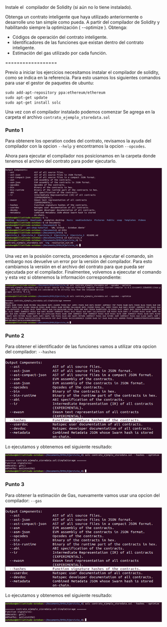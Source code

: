 Instale el ​ compilador de Solidity​ (si aún no lo tiene instalado).

Obtenga un contrato inteligente que haya utilizado anteriormente o desarrolle uno tan
simple como pueda.
A partir del compilador de Solidity y habilitando siempre la optimización (​ --optimize​ ).
Obtenga:
- Códigos de operación del contrato inteligente.
- Identificadores de las funciones que existan dentro del contrato inteligente.
- Estimación del gas utilizado por cada función.


==================

Previo a iniciar los ejercicios necesitamos instalar el compilador de solidity, como se indica en la referencia.
Para esto usamos los siguientes comandos para usar el gestor de paquetes de ubuntu:

~~~
sudo add-apt-repository ppa:ethereum/ethereum
sudo apt-get update
sudo apt-get install solc
~~~

Una vez con el compilador instalado podemos comenzar
Se agrega en la carpeta el archivo `contrato_ejemplo_storedata.sol`

### Punto 1

Para obtenere los operation codes del contrato, revisamos la ayuda del compilador con la opcion `--help` y encontramos la opcion `--opcodes`.

Ahora para ejecutar el compilador nos posicionamos en la carpeta donde tenemos el archivo del contrato para poder ejecutarlo. 

![help_y_carpeta](https://github.com/egabete/DYD1/blob/master/Ejercicio_4/img/help_y_carpeta.png)


Una vez en la posisión correcta, procedemos a ejecutar el comando, sin embargo nos devuelve un error por la versión del compilador.
Para esto cambiamos la versión en el archivo del contrato para que pueda ser ejecutada por el compilador.
Finalmentee, volvemos a ejeecutar el comando y esta vez si obtenemos la información correspondiente:

![ejecucion_compilador](https://github.com/egabete/DYD1/blob/master/Ejercicio_4/img/ejecucion_compilador.png)


### Punto 2

Para obtener el identificador de las funciones vamos a utilizar otra opcion del compilador: `--hashes`

![help_hashes](https://github.com/egabete/DYD1/blob/master/Ejercicio_4/img/help_hashes.png)

Lo ejecutamos y obtenemos eel siguiente resultado:

![hashes_ejecucion](https://github.com/egabete/DYD1/blob/master/Ejercicio_4/img/hashes_ejecucion.png)


### Punto 3

Para obtener la estimación de Gas, nuevamente vamos usar una opcion del compilador: `--gas`

![help_gas](https://github.com/egabete/DYD1/blob/master/Ejercicio_4/img/help_hashes.png)

Lo ejecutamos y obtenemos eel siguiente resultado:

![gas_ejecucion](https://github.com/egabete/DYD1/blob/master/Ejercicio_4/img/hashes_ejecucion.png)

